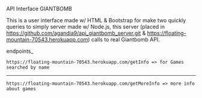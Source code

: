 
API Interface GIANTBOMB

This is a user interface made w/ HTML & Bootstrap for make two quickly queries to simply server made w/ Node.js, this server (placed in https://github.com/agandia9/api_giantbomb_server.git & https://floating-mountain-70543.herokuapp.com) calls to real Giantbomb API.

endpoints_
```
https://floating-mountain-70543.herokuapp.com/getInfo => for Games searched by name
```
---
```
https://floating-mountain-70543.herokuapp.com/getMoreInfo => more info about games
```

